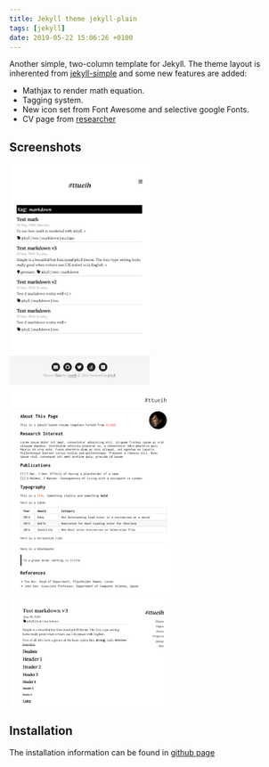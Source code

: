 ```yaml
---
title: Jekyll theme jekyll-plain 
tags: [jekyll]
date: 2019-05-22 15:06:26 +0100
---
```


Another simple, two-column template for Jekyll.
The theme layout is inherented from [jekyll-simple](https://github.com/wild-flame/jekyll-simple) and some new features are added:
 + Mathjax to render math equation.
 + Tagging system.
 + New icon set from Font Awesome and selective google Fonts.
 + CV page from [researcher](https://github.com/ankitsultana/researcher)

<!--description-->

## Screenshots
<img src="/data/jekyll-plain/Selection_001.png" width="50%">
<img src="/data/jekyll-plain/Selection_002.png" width="60%">
<img src="/data/jekyll-plain/Selection_003.png" width="60%">

## Installation

The installation information can be found in [github page](https://github.com/ttueih/jekyll-plain)
